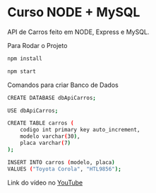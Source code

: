 # Curso NODE + MySQL

API de Carros feito em NODE, Express e MySQL.

Para Rodar o Projeto

```sh
npm install 

npm start
```

Comandos para criar Banco de Dados

```sh
CREATE DATABASE dbApiCarros;

USE dbApiCarros;

CREATE TABLE carros (
    codigo int primary key auto_increment,
    modelo varchar(30),
    placa varchar(7)
);

INSERT INTO carros (modelo, placa)
VALUES ("Toyota Corola", "HTL9856");

```


Link do vídeo no [YouTube](https://youtu.be/boQfcrc6b6A)